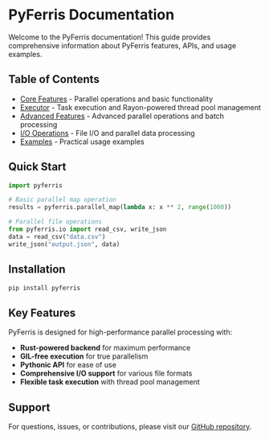 # PyFerris Documentation

Welcome to the PyFerris documentation! This guide provides comprehensive information about PyFerris features, APIs, and usage examples.

## Table of Contents

- [Core Features](core.md) - Parallel operations and basic functionality
- [Executor](executor.md) - Task execution and Rayon-powered thread pool management
- [Advanced Features](advanced.md) - Advanced parallel operations and batch processing
- [I/O Operations](io.md) - File I/O and parallel data processing
- [Examples](examples.md) - Practical usage examples

## Quick Start

```python
import pyferris

# Basic parallel map operation
results = pyferris.parallel_map(lambda x: x ** 2, range(1000))

# Parallel file operations
from pyferris.io import read_csv, write_json
data = read_csv("data.csv")
write_json("output.json", data)
```

## Installation

```bash
pip install pyferris
```

## Key Features

PyFerris is designed for high-performance parallel processing with:

- **Rust-powered backend** for maximum performance
- **GIL-free execution** for true parallelism
- **Pythonic API** for ease of use
- **Comprehensive I/O support** for various file formats
- **Flexible task execution** with thread pool management

## Support

For questions, issues, or contributions, please visit our [GitHub repository](https://github.com/your-org/pyferris).
